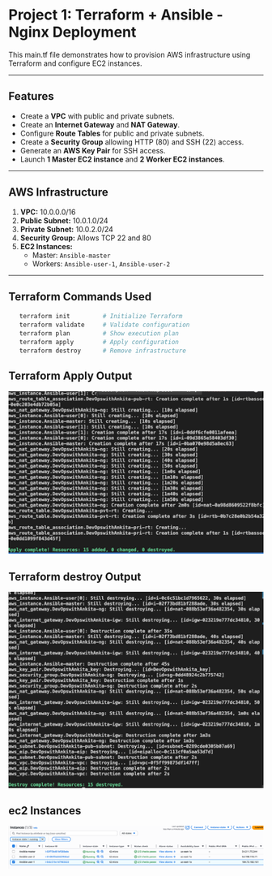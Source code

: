 # Project 1: Terraform + Ansible - Nginx Deployment

This main.tf file demonstrates how to provision AWS infrastructure using Terraform and configure EC2 instances.

---

## Features

- Create a **VPC** with public and private subnets.
- Create an **Internet Gateway** and **NAT Gateway**.
- Configure **Route Tables** for public and private subnets.
- Create a **Security Group** allowing HTTP (80) and SSH (22) access.
- Generate an **AWS Key Pair** for SSH access.
- Launch **1 Master EC2 instance** and **2 Worker EC2 instances**.

---

## AWS Infrastructure

1. **VPC:** 10.0.0.0/16  
2. **Public Subnet:** 10.0.1.0/24  
3. **Private Subnet:** 10.0.2.0/24  
4. **Security Group:** Allows TCP 22 and 80  
5. **EC2 Instances:**  
   - Master: `Ansible-master`  
   - Workers: `Ansible-user-1`, `Ansible-user-2`  

---

## Terraform Commands Used

```bash
   terraform init         # Initialize Terraform
   terraform validate     # Validate configuration
   terraform plan         # Show execution plan
   terraform apply        # Apply configuration
   terraform destroy      # Remove infrastructure
```
## Terraform Apply Output
![Terraform Apply Output](Images/terraform-apply-output.png)
## Terraform destroy Output
![Terraform destroy Output](Images/terraform-destroy-output.png)
## ec2 Instances 
![Terraform Apply Output](Images/Ec2-Instances.png)
 
